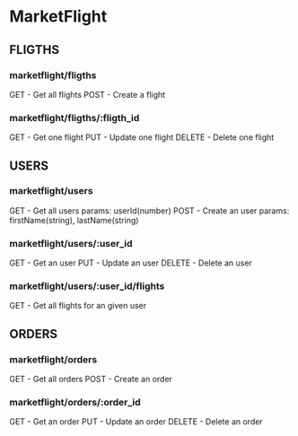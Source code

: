 # MarketFlight

## FLIGTHS

### marketflight/fligths

GET - Get all flights
POST - Create a flight

### marketflight/fligths/:fligth_id

GET - Get one flight
PUT - Update one flight
DELETE - Delete one flight

## USERS

### marketflight/users

GET - Get all users  params: userId(number)
POST - Create an user params: firstName(string), lastName(string)

### marketflight/users/:user_id

GET - Get an user
PUT - Update an user
DELETE - Delete an user

### marketflight/users/:user_id/flights

GET - Get all flights for an given user

## ORDERS

### marketflight/orders

GET - Get all orders
POST - Create an order

### marketflight/orders/:order_id

GET - Get an order
PUT - Update an order
DELETE - Delete an order
